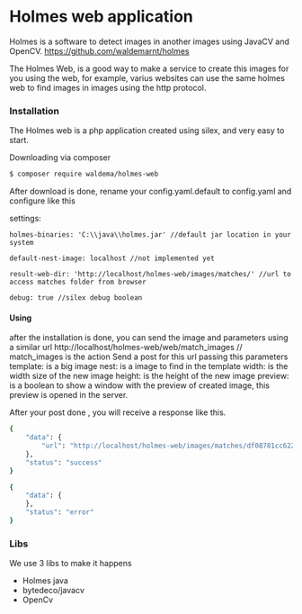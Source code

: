 # Holmes web application

Holmes is a software to detect images in another images using JavaCV and OpenCV.
    https://github.com/waldemarnt/holmes

The Holmes Web, is a good way to make a service to create this images for you using the web, for example, varius websites can use the same holmes web to find images in images using the http protocol.


### Installation
The Holmes web is a php application created using silex, and very easy to start.

Downloading via composer
```sh
$ composer require waldema/holmes-web
```
After download is done, rename your config.yaml.default to config.yaml and configure like this

settings:

    holmes-binaries: 'C:\\java\\holmes.jar' //default jar location in your system
    
    default-nest-image: localhost //not implemented yet
    
    result-web-dir: 'http://localhost/holmes-web/images/matches/' //url to access matches folder from browser
    
    debug: true //silex debug boolean

#### Using
after the installation is done, you can send the image and parameters using a similar url
http://localhost/holmes-web/web/match_images // match_images is the action
Send a post for this url passing this parameters
template: is a big image
nest: is a image to find in the template
width: is the width size of the new image
height: is the height of the new image
preview: is a boolean to show a window with the preview of created image, this preview is opened in the server.

After your post done , you will receive a response like this.
```sh
{
    "data": {
        "url": "http://localhost/holmes-web/images/matches/df08781cc6221daeff1b2d4d03fd63d9.jpg"
    },
    "status": "success"
}
```
```sh
{
    "data": {
    },
    "status": "error"
}
```
### Libs

We use 3 libs to make it happens
* Holmes java 
* bytedeco/javacv
* OpenCv


